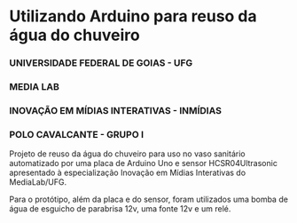 # Utilizando Arduino para reuso da água do chuveiro

### UNIVERSIDADE FEDERAL DE GOIAS - UFG
### MEDIA LAB
### INOVAÇÃO EM MÍDIAS INTERATIVAS - INMÍDIAS
### POLO CAVALCANTE - GRUPO I

Projeto de reuso da água do chuveiro para uso no vaso sanitário automatizado por uma placa de Arduino Uno e sensor HCSR04Ultrasonic apresentado à especialização Inovação em Mídias Interativas do MediaLab/UFG. 

Para o protótipo, além da placa e do sensor, foram utilizados uma bomba de água de esguicho de parabrisa 12v, uma fonte 12v e um relé.
